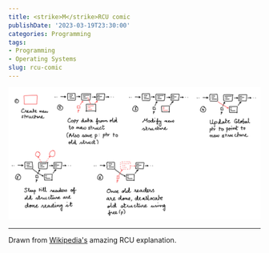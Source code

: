 ```yaml
---
title: <strike>M</strike>RCU comic
publishDate: '2023-03-19T23:30:00'
categories: Programming
tags:
- Programming
- Operating Systems
slug: rcu-comic
---
```


![From my notes](/articles/2023/res/RCU.jpeg)

----

Drawn from [Wikipedia's](https://en.wikipedia.org/wiki/Read-copy-update) amazing RCU explanation.
